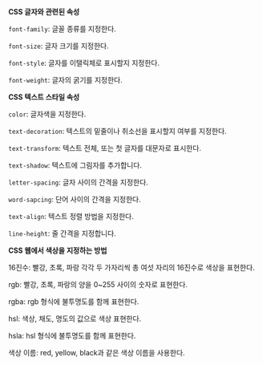 **CSS 글자와 관련된 속성**

`font-family`: 글꼴 종류를 지정한다.

`font-size`: 글자 크기를 지정한다.

`font-style`: 글자를 이탤릭체로 표시할지 지정한다.

`font-weight`: 글자의 굵기를 지정한다.



**CSS 텍스트 스타일 속성**

`color`: 글자색을 지정한다.

`text-decoration`: 텍스트의 밑줄이나 취소선을 표시할지 여부를 지정한다.

`text-transform`: 텍스트 전체, 또는 첫 글자를 대문자로 표시한다.

`text-shadow`: 텍스트에 그림자를 추가합니다.

`letter-spacing`: 글자 사이의 간격을 지정한다.

`word-sapcing`: 단어 사이의 간격을 지정한다.

`text-align`: 텍스트 정렬 방법을 지정한다.

`line-height`: 줄 간격을 지정합니다.



**CSS 웹에서 색상을 지정하는 방법**

16진수: 빨강, 초록, 파랑 각각 두 가자리씩 총 여섯 자리의 16진수로 색상을 표현한다.

rgb: 빨강, 초록, 파랑의 양을 0~255 사이의 숫자로 표현한다.

rgba: rgb 형식에 불투명도를 함께 표현한다.

hsl: 색상, 채도, 명도의 값으로 색상 표현한다.

hsla: hsl 형식에 불투명도를 함께 표현한다.

색상 이름: red, yellow, black과 같은 색상 이름을 사용한다.

